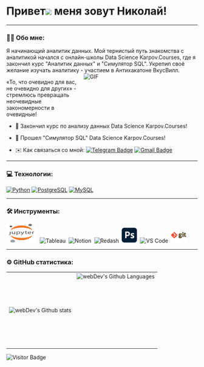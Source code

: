 
# Привет![](https://user-images.githubusercontent.com/18350557/176309783-0785949b-9127-417c-8b55-ab5a4333674e.gif) меня зовут Николай!

---

### :man_technologist: Обо мне:

Я начинающий аналитик данных. Мой тернистый путь знакомства с аналитикой начался с онлайн-школы Data Science Karpov.Courses, где я закончил курс "Аналитик данных" и "Симулятор SQL". Укрепил своё желание изучать аналитику - участием в Антихакатоне ВкусВилл. 
  <img align="right" alt="GIF" src="https://github.com/SoFarWithoutName/SoFarWithoutName/assets/159808135/4987bf1d-9cbd-4207-908f-1f54ee180fad?raw=true" width ="300" height="120"/>

«То, что очевидно для вас, не очевидно для других» - 
стремлюсь превращать неочевидные закономерности в очевидные!



* 🥇 Закончил курс по анализу данных Data Science Karpov.Courses!
  
* 🥈 Прошел "Cимулятор SQL" Data Science Karpov.Courses!
  
* ✉️ Как связаться со мной:  [![Telegram Badge](https://img.shields.io/badge/-NikolyaVorontsov-blue?style=flat&logo=Telegram&logoColor=white)](https://t.me/SoFarWithoutName) [![Gmail Badge](https://img.shields.io/badge/-Gmail-red?style=flat&logo=Gmail&logoColor=white)](mailto:nnvorontsov95@gmail.com)

---

### 💻 Технологии:


<p align="left">
<a href="https://www.python.org/" target="_blank" rel="noreferrer"><img src="https://raw.githubusercontent.com/danielcranney/readme-generator/main/public/icons/skills/python-colored.svg" width="36" height="36" alt="Python" /></a>
<a href="https://www.postgresql.org/" target="_blank" rel="noreferrer"><img src="https://raw.githubusercontent.com/danielcranney/readme-generator/main/public/icons/skills/postgresql-colored.svg" width="36" height="36" alt="PostgreSQL" /></a>
<a href="https://www.mysql.com/" target="_blank" rel="noreferrer"><img src="https://raw.githubusercontent.com/danielcranney/readme-generator/main/public/icons/skills/mysql-colored.svg" width="36" height="36" alt="MySQL" /></a>

---

### 🛠 Инструменты:

<div>
  <img src="https://raw.githubusercontent.com/github/explore/master/topics/jupyter-notebook/jupyter-notebook.png" title="Jupyter Notebook" alt="Jupyter" width="80" height="50"/>&nbsp;
  <img src="https://upload.wikimedia.org/wikipedia/ru/0/06/Tableau_logo.svg" title="Tableau" alt="Tableau" width="80" height="50"/>&nbsp;
  <img src="https://upload.wikimedia.org/wikipedia/commons/e/e9/Notion-logo.svg" title="Notion" alt="Notion" width="40" height="40"/>&nbsp;
  <img src="https://redash.io/assets/images/elements/redash-logo.svg" title="Redash" alt="Redash" width="40" height="40"/>&nbsp;
  <img src="https://github.com/devicons/devicon/blob/master/icons/photoshop/photoshop-plain.svg" title="photoshop" alt="photoshop" width="40" height="40"/>&nbsp;
  <img src="https://img.icons8.com/fluent/48/000000/visual-studio-code-2019.png" title="VS Code" alt="VS Code" width="40" height="40"/>&nbsp;
  <img src="https://raw.githubusercontent.com/github/explore/master/topics/git/git.png" title="Git" alt="Git" width="40" height="40"/>&nbsp;
  
</div>

---

### ⚙️ GitHub статистика:

<table>
  <tr>
    <td>
      <img align="left" src="http://github-readme-streak-stats.herokuapp.com?user=SoFarWithoutName&theme=dark&background=000000" alt="webDev's Github stats" />
    </td>
    <td>
      <img height="195px" align="right" alt="webDev's Github Languages" src="https://github-readme-stats-sigma-five.vercel.app/api/top-langs/?username=SoFarWithoutName&layout=compact&theme=vision-friendly-dark" />
    </td>
  </tr>
</table>

![Visitor Badge](https://visitor-badge.laobi.icu/badge?page_id=SoFarWithoutName)
